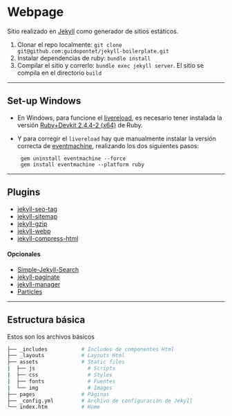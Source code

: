 # Webpage

Sitio realizado en [Jekyll](https://jekyllrb.com/) como generador de sitios estáticos.

1.  Clonar el repo localmente: `git clone git@github.com:guidopontet/jekyll-boilerplate.git`
2.  Instalar dependencias de ruby: `bundle install`
3.  Compilar el sitio y correrlo: `bundle exec jekyll server`. El sitio se compila en el directorio `build`

---

## Set-up Windows

  - En Windows, para funcione el [livereload](https://httpain.com/blog/jekyll-live-reload-windows/), es necesario tener instalada la versión [Ruby+Devkit 2.4.4-2 (x64)](https://rubyinstaller.org/downloads/archives/) de Ruby.
  - Y para corregir el `livereload` hay que manualmente instalar la versión correcta de [eventmachine](https://github.com/oneclick/rubyinstaller2/issues/96), realizando los dos siguientes pasos:

    ```
     gem uninstall eventmachine --force
     gem install eventmachine --platform ruby
    ```
---

## Plugins
*  [jekyll-seo-tag](https://help.github.com/articles/search-engine-optimization-for-github-pages/)
*  [jekyll-sitemap](https://github.com/jekyll/jekyll-sitemap)
*  [jekyll-gzip](https://github.com/philnash/jekyll-gzip)
*  [jekyll-webp](https://github.com/sverrirs/jekyll-webp)
*  [jekyll-compress-html](https://github.com/penibelst/jekyll-compress-html)

#### Opcionales
*  [Simple-Jekyll-Search](https://github.com/christian-fei/Simple-Jekyll-Search)
*  [jekyll-paginate](https://github.com/jekyll/jekyll-paginate)
*  [jekyll-manager](https://github.com/ashmaroli/jekyll-manager)
*  [Particles](https://github.com/VincentGarreau/particles.js/)

---

## Estructura básica

Estos son los archivos básicos

```bash
├── _includes           # Includes de componentes Html
├── _layouts            # Layouts Html
├── assets              # Static files
|  ├── js                 # Scripts
|  ├── css                # Styles
|  ├── fonts              # Fuentes
|  └── img                # Images
├── pages               # Páginas
├── _config.yml         # Archivo de configuración de Jekyll
└── index.htm           # Home
```